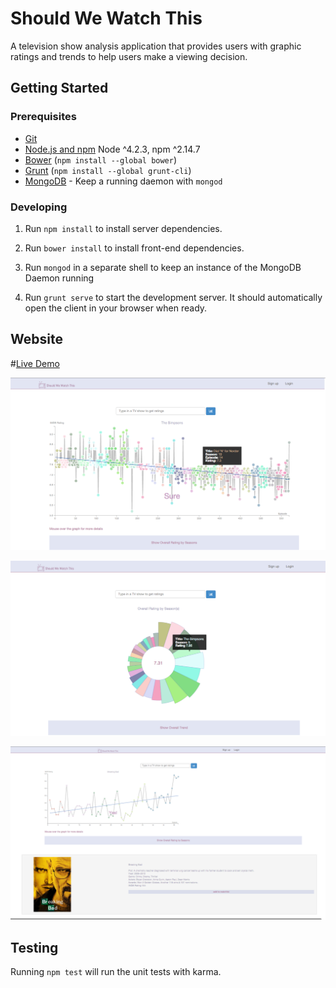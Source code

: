 # Should We Watch This 

A television show analysis application that provides users with graphic ratings and trends to help users make a viewing decision.

## Getting Started

### Prerequisites

- [Git](https://git-scm.com/)
- [Node.js and npm](nodejs.org) Node ^4.2.3, npm ^2.14.7
- [Bower](bower.io) (`npm install --global bower`)
- [Grunt](http://gruntjs.com/) (`npm install --global grunt-cli`)
- [MongoDB](https://www.mongodb.org/) - Keep a running daemon with `mongod`

### Developing

1. Run `npm install` to install server dependencies.

2. Run `bower install` to install front-end dependencies.

3. Run `mongod` in a separate shell to keep an instance of the MongoDB Daemon running

4. Run `grunt serve` to start the development server. It should automatically open the client in your browser when ready.

## Website

#[Live Demo](https://swwt.herokuapp.com/)

![Should We Watch This](/screenshots/swwt2.png?raw=true "Should We Watch This")

![Should We Watch This](/screenshots/swwt3.png?raw=true "Should We Watch This")

![Should We Watch This](/screenshots/swwt.png?raw=true "Should We Watch This")

## Testing

Running `npm test` will run the unit tests with karma.
